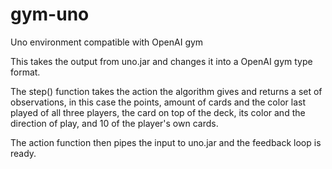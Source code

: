 # gym-uno
Uno environment compatible with OpenAI gym

This takes the output from uno.jar and changes it into a OpenAI gym type format.

The step() function takes the action the algorithm gives and returns a set of observations, in this case
the points, amount of cards and the color last played of all three players, the card on top of the deck,
its color and the direction of play, and 10 of the player's own cards.

The action function then pipes the input to uno.jar and the feedback loop is ready.
